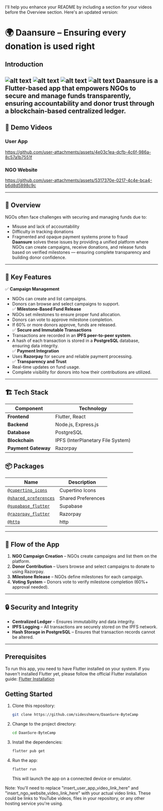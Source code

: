 I'll help you enhance your README by including a section for your videos before the Overview section. Here's an updated version:

# 🌍 Daansure – Ensuring every donation is used right
## Introduction
![alt text](https://img.shields.io/badge/Flutter-white?style=for-the-badge&logo=flutter&logoColor=02569B) 
![alt text](https://img.shields.io/badge/Supabase-181818?style=for-the-badge&logo=supabase&logoColor=white) 
![alt text](https://img.shields.io/badge/Express.js-white?style=for-the-badge)
![alt text](https://img.shields.io/badge/PostgreSQL-white?style=for-the-badge&logo=postgresql&logoColor=316192)
**Daansure** is a Flutter-based app that empowers NGOs to secure and manage funds transparently, ensuring accountability and donor trust through a blockchain-based centralized ledger.  
---

## 📱 **Demo Videos**
### User App
https://github.com/user-attachments/assets/4e03c1ea-dcfb-4c6f-986a-8c57a1b7551f



### NGO Website
https://github.com/user-attachments/assets/5317370e-0217-4c4e-bca4-b6d8d5898c9c



---
## 🚀 **Overview**  
NGOs often face challenges with securing and managing funds due to:  
- Misuse and lack of accountability  
- Difficulty in tracking donations  
- Fragmented and opaque payment systems prone to fraud  
**Daansure** solves these issues by providing a unified platform where NGOs can create campaigns, receive donations, and release funds based on verified milestones — ensuring complete transparency and building donor confidence.  
---
## 🎯 **Key Features**  
✅ **Campaign Management**  
- NGOs can create and list campaigns.  
- Donors can browse and select campaigns to support.  
✅ **Milestone-Based Fund Release**  
- NGOs set milestones to ensure proper fund allocation.  
- Donors can vote to approve milestone completion.  
- If 60% or more donors approve, funds are released.  
✅ **Secure and Immutable Transactions**  
- Transactions are recorded in an **IPFS peer-to-peer system**.  
- A hash of each transaction is stored in a **PostgreSQL** database, ensuring data integrity.  
✅ **Payment Integration**  
- Uses **Razorpay** for secure and reliable payment processing.  
✅ **Transparency and Trust**  
- Real-time updates on fund usage.  
- Complete visibility for donors into how their contributions are utilized.  
---
## 🏗️ **Tech Stack**  
| Component | Technology |  
|-----------|------------|  
| **Frontend** | Flutter, React |  
| **Backend** | Node.js, Express.js |  
| **Database** | PostgreSQL |  
| **Blockchain** | IPFS (InterPlanetary File System) |  
| **Payment Gateway** | Razorpay |  
## 📦 Packages
| Name | Description |
| --- | --- |
| [`@cupertino_icons`](https://pub.dev/packages/cupertino_icons) | Cupertino Icons |
| [`@shared_preferences`](https://pub.dev/packages/shared_preferences) | Shared Preferences |
| [`@supabase_flutter`](https://pub.dev/packages/supabase_flutter) | Supabase |
| [`@razorpay_flutter`](https://pub.dev/packages/razorpay_flutter) | Razorpay |
| [`@http`](https://pub.dev/packages/http) | http |
---
## 📲 **Flow of the App**  
1. **NGO Campaign Creation** – NGOs create campaigns and list them on the platform.  
2. **Donor Contribution** – Users browse and select campaigns to donate to using Razorpay.  
3. **Milestone Release** – NGOs define milestones for each campaign.  
4. **Voting System** – Donors vote to verify milestone completion (60%+ approval needed).  
---
## 🔒 **Security and Integrity**  
- **Centralized Ledger** – Ensures immutability and data integrity.  
- **IPFS Logging** – All transactions are securely stored on the IPFS network.  
- **Hash Storage in PostgreSQL** – Ensures that transaction records cannot be altered.  
---
## Prerequisites
To run this app, you need to have Flutter installed on your system. If you haven't installed Flutter yet, please follow the official Flutter installation guide: [Flutter Installation](https://flutter.dev/docs/get-started/install)
## Getting Started
1. Clone this repository:
   ```bash
   git clone https://github.com/sidesshmore/DaanSure-ByteCamp
   ```
2. Change to the project directory:
   ```bash
   cd DaanSure-ByteCamp
   ```
3. Install the dependencies:
   ```bash
   flutter pub get
   ```
4. Run the app:
   ```bash
   flutter run
   ```
   This will launch the app on a connected device or emulator.

Note: You'll need to replace "insert_user_app_video_link_here" and "insert_ngo_website_video_link_here" with your actual video links. These could be links to YouTube videos, files in your repository, or any other hosting service you're using.
